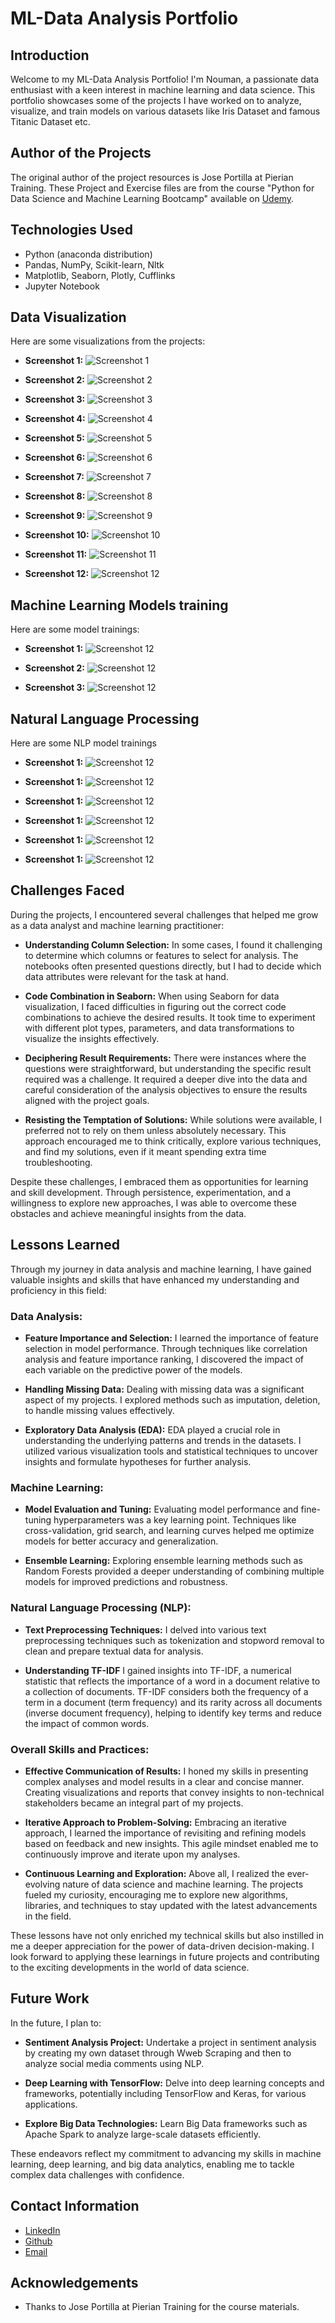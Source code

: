 # ML-Data Analysis Portfolio

## Introduction
Welcome to my ML-Data Analysis Portfolio! I'm Nouman, a passionate data enthusiast with a keen interest in machine learning and data science. This portfolio showcases some of the projects I have worked on to analyze, visualize, and train models on various datasets like Iris Dataset and famous Titanic Dataset etc.

## Author of the Projects
The original author of the project resources is Jose Portilla at Pierian Training. These Project and Exercise files are from the course "Python for Data Science and Machine Learning Bootcamp" available on [Udemy](https://www.udemy.com/course/python-for-data-science-and-machine-learning-bootcamp/?couponCode=UPGRADE02223).

## Technologies Used
- Python (anaconda distribution)
- Pandas, NumPy, Scikit-learn, Nltk
- Matplotlib, Seaborn, Plotly, Cufflinks
- Jupyter Notebook

## Data Visualization
Here are some visualizations from the projects:

- **Screenshot 1:**
  ![Screenshot 1](Screenshots/2024-04-15%20(4).png)

- **Screenshot 2:**
  ![Screenshot 2](Screenshots/2024-04-15%20(5).png)

- **Screenshot 3:**
  ![Screenshot 3](Screenshots/2024-04-15%20(6).png)

- **Screenshot 4:**
  ![Screenshot 4](Screenshots/2024-04-15%20(7).png)

- **Screenshot 5:**
  ![Screenshot 5](Screenshots/2024-04-15%20(8).png)

- **Screenshot 6:**
  ![Screenshot 6](Screenshots/2024-04-15%20(9).png)

- **Screenshot 7:**
  ![Screenshot 7](Screenshots/2024-04-15%20(10).png)

- **Screenshot 8:**
  ![Screenshot 8](Screenshots/2024-04-15%20(11).png)

- **Screenshot 9:**
  ![Screenshot 9](Screenshots/2024-04-15%20(12).png)

- **Screenshot 10:**
  ![Screenshot 10](Screenshots/2024-04-15%20(13).png)

- **Screenshot 11:**
  ![Screenshot 11](Screenshots/2024-04-15%20(14).png)

- **Screenshot 12:**
  ![Screenshot 12](Screenshots/2024-04-15%20(15).png)

## Machine Learning Models training
Here are some model trainings:

- **Screenshot 1:**
  ![Screenshot 12](Screenshots/2024-04-15%20(16).png)
  
- **Screenshot 2:**
  ![Screenshot 12](Screenshots/2024-04-15%20(17).png)

- **Screenshot 3:**
  ![Screenshot 12](Screenshots/2024-04-15%20(18).png)

## Natural Language Processing
Here are some NLP model trainings

- **Screenshot 1:**
  ![Screenshot 12](Screenshots/2024-04-15%20(19).png)

- **Screenshot 1:**
  ![Screenshot 12](Screenshots/2024-04-15%20(20).png)

- **Screenshot 1:**
  ![Screenshot 12](Screenshots/2024-04-15%20(21).png)

- **Screenshot 1:**
  ![Screenshot 12](Screenshots/2024-04-15%20(22).png)

- **Screenshot 1:**
  ![Screenshot 12](Screenshots/2024-04-15%20(23).png)

- **Screenshot 1:**
  ![Screenshot 12](Screenshots/2024-04-15%20(24).png)

## Challenges Faced
During the projects, I encountered several challenges that helped me grow as a data analyst and machine learning practitioner:

- **Understanding Column Selection:**
  In some cases, I found it challenging to determine which columns or features to select for analysis. The notebooks often presented questions directly, but I had to decide which data attributes were relevant for the task at hand.

- **Code Combination in Seaborn:**
  When using Seaborn for data visualization, I faced difficulties in figuring out the correct code combinations to achieve the desired results. It took time to experiment with different plot types, parameters, and data transformations to visualize the insights effectively.

- **Deciphering Result Requirements:**
  There were instances where the questions were straightforward, but understanding the specific result required was a challenge. It required a deeper dive into the data and careful consideration of the analysis objectives to ensure the results aligned with the project goals.

- **Resisting the Temptation of Solutions:**
  While solutions were available, I preferred not to rely on them unless absolutely necessary. This approach encouraged me to think critically, explore various techniques, and find my solutions, even if it meant spending extra time troubleshooting.

Despite these challenges, I embraced them as opportunities for learning and skill development. Through persistence, experimentation, and a willingness to explore new approaches, I was able to overcome these obstacles and achieve meaningful insights from the data.

## Lessons Learned

Through my journey in data analysis and machine learning, I have gained valuable insights and skills that have enhanced my understanding and proficiency in this field:

### Data Analysis:
- **Feature Importance and Selection:**
  I learned the importance of feature selection in model performance. Through techniques like correlation analysis and feature importance ranking, I discovered the impact of each variable on the predictive power of the models.

- **Handling Missing Data:**
  Dealing with missing data was a significant aspect of my projects. I explored methods such as imputation, deletion, to handle missing values effectively.

- **Exploratory Data Analysis (EDA):**
  EDA played a crucial role in understanding the underlying patterns and trends in the datasets. I utilized various visualization tools and statistical techniques to uncover insights and formulate hypotheses for further analysis.

### Machine Learning:
- **Model Evaluation and Tuning:**
  Evaluating model performance and fine-tuning hyperparameters was a key learning point. Techniques like cross-validation, grid search, and learning curves helped me optimize models for better accuracy and generalization.

- **Ensemble Learning:**
  Exploring ensemble learning methods such as Random Forests provided a deeper understanding of combining multiple models for improved predictions and robustness.

### Natural Language Processing (NLP):
- **Text Preprocessing Techniques:**
  I delved into various text preprocessing techniques such as tokenization and stopword removal to clean and prepare textual data for analysis.

- **Understanding TF-IDF**
  I gained insights into TF-IDF, a numerical statistic that reflects the importance of a word in a document relative to a collection of documents. TF-IDF considers both the frequency of a term in a document (term frequency) and its rarity across all documents (inverse document frequency), helping to identify key terms and reduce the impact of common words.

### Overall Skills and Practices:
- **Effective Communication of Results:**
  I honed my skills in presenting complex analyses and model results in a clear and concise manner. Creating visualizations and reports that convey insights to non-technical stakeholders became an integral part of my projects.

- **Iterative Approach to Problem-Solving:**
  Embracing an iterative approach, I learned the importance of revisiting and refining models based on feedback and new insights. This agile mindset enabled me to continuously improve and iterate upon my analyses.

- **Continuous Learning and Exploration:**
  Above all, I realized the ever-evolving nature of data science and machine learning. The projects fueled my curiosity, encouraging me to explore new algorithms, libraries, and techniques to stay updated with the latest advancements in the field.

These lessons have not only enriched my technical skills but also instilled in me a deeper appreciation for the power of data-driven decision-making. I look forward to applying these learnings in future projects and contributing to the exciting developments in the world of data science.

## Future Work

In the future, I plan to:

- **Sentiment Analysis Project:**
  Undertake a project in sentiment analysis by creating my own dataset through Wweb Scraping and then to analyze social media comments using NLP.

- **Deep Learning with TensorFlow:**
  Delve into deep learning concepts and frameworks, potentially including TensorFlow and Keras, for various applications.

- **Explore Big Data Technologies:**
  Learn Big Data frameworks such as Apache Spark to analyze large-scale datasets efficiently.

These endeavors reflect my commitment to advancing my skills in machine learning, deep learning, and big data analytics, enabling me to tackle complex data challenges with confidence.

## Contact Information
- [LinkedIn](https://www.linkedin.com/in/nouman-ahmad-6094b92b5)
- [Github](https://github.com/Noumannomi123)
- [Email](nokaphone123@gmail.com)
## Acknowledgements
- Thanks to Jose Portilla at Pierian Training for the course materials.
